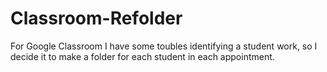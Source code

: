 # Classroom-Refolder
For Google Classroom I have some toubles identifying a student work, so I decide it to make a folder for each student in each appointment.
